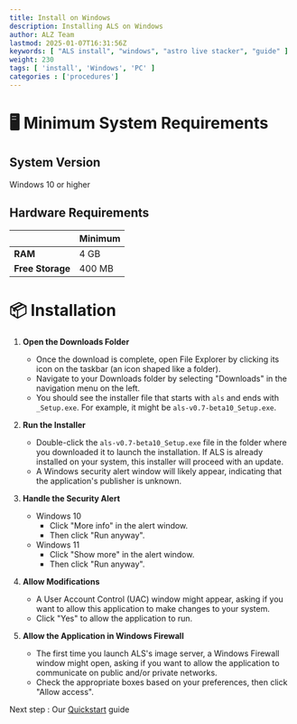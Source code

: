 ```yaml
---
title: Install on Windows
description: Installing ALS on Windows
author: ALZ Team
lastmod: 2025-01-07T16:31:56Z
keywords: [ "ALS install", "windows", "astro live stacker", "guide" ]
weight: 230
tags: [ 'install', 'Windows', 'PC' ]
categories : ['procedures']
---
```


# 🖥️ Minimum System Requirements

## System Version

Windows 10 or higher

## Hardware Requirements

|                  | Minimum |
|------------------|---------|
| **RAM**          | 4 GB    |
| **Free Storage** | 400 MB  | 

# 📦 Installation

1. **Open the Downloads Folder**
    - Once the download is complete, open File Explorer by clicking its icon on the taskbar (an icon shaped like a
      folder).
    - Navigate to your Downloads folder by selecting "Downloads" in the navigation menu on the left.
    - You should see the installer file that starts with `als` and ends with `_Setup.exe`. For example, it might be
      `als-v0.7-beta10_Setup.exe`.

2. **Run the Installer**
    - Double-click the `als-v0.7-beta10_Setup.exe` file in the folder where you downloaded it to launch the installation.
      If ALS is already installed on your system, this installer will proceed with an update.
    - A Windows security alert window will likely appear, indicating that the application's publisher is unknown.

3. **Handle the Security Alert**
    - Windows 10
        - Click "More info" in the alert window.
        - Then click "Run anyway".
    - Windows 11
        - Click "Show more" in the alert window.
        - Then click "Run anyway".

4. **Allow Modifications**
    - A User Account Control (UAC) window might appear, asking if you want to allow this application to make changes to
      your system.
    - Click "Yes" to allow the application to run.

5. **Allow the Application in Windows Firewall**
    - The first time you launch ALS's image server, a Windows Firewall window might open, asking if you want to allow
      the application to communicate on public and/or private networks.
    - Check the appropriate boxes based on your preferences, then click "Allow access".

Next step : Our [Quickstart](../quickstart/) guide 
